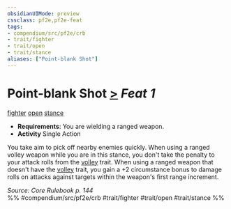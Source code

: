 ```yaml
---
obsidianUIMode: preview
cssclass: pf2e,pf2e-feat
tags:
- compendium/src/pf2e/crb
- trait/fighter
- trait/open
- trait/stance
aliases: ["Point-blank Shot"]
---
```

# Point-blank Shot  [>](rules/core-rulebook/chapter-9-playing-the-game.md#Actions "Single Action") *Feat 1*  
[fighter](rules/traits/fighter.md "Fighter Class Trait")  [open](rules/traits/open.md "Open Combat Trait")  [stance](rules/traits/stance.md "Stance Combat Trait")  

- **Requirements**: You are wielding a ranged weapon.
- **Activity** Single Action

You take aim to pick off nearby enemies quickly. When using a ranged volley weapon while you are in this stance, you don't take the penalty to your attack rolls from the [volley](rules/traits/volley.md "Volley Weapon Trait") trait. When using a ranged weapon that doesn't have the [volley](rules/traits/volley.md "Volley Weapon Trait") trait, you gain a +2 circumstance bonus to damage rolls on attacks against targets within the weapon's first range increment.

*Source: Core Rulebook p. 144*  
%% #compendium/src/pf2e/crb #trait/fighter #trait/open #trait/stance %%